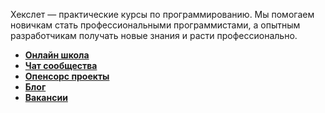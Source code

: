 Хекслет — практические курсы по программированию. Мы помогаем новичкам стать профессиональными программистами, а опытным разработчикам получать новые знания и расти профессионально.

* **[Онлайн школа](https://ru.hexlet.io/)**
* **[Чат сообщества](https://slack-ru.hexlet.io)**
* **[Опенсорс проекты](https://guides.hexlet.io/how-to-be-a-helpful-for-the-hexlet-community/#открытые-проекты-github)**
* **[Блог](https://ru.hexlet.io/blog)**
* **[Вакансии](https://www.notion.so/hexlet/c6406ed8890747e690d32b050faf42c2)**
